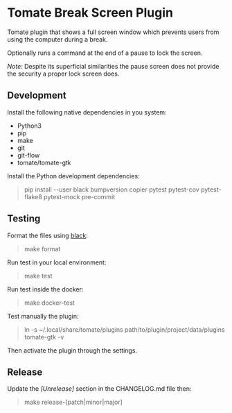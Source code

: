 Tomate Break Screen Plugin
==========================

Tomate plugin that shows a full screen window which prevents users from using the computer during a break.

Optionally runs a command at the end of a pause to lock the screen.

*Note:* Despite its superficial similarities the pause screen does not provide the security a proper lock screen does.

Development
-----------

Install the following native dependencies in you system:

- Python3 
- pip
- make 
- git 
- git-flow
- tomate/tomate-gtk

Install the Python development dependencies:

> pip install --user black bumpversion copier pytest pytest-cov pytest-flake8 pytest-mock pre-commit

Testing
-------

Format the files using [black](https://pypi.org/project/black/):

> make format

Run test in your local environment:

> make test

Run test inside the docker:

> make docker-test

Test manually the plugin:

> ln -s ~/.local/share/tomate/plugins path/to/plugin/project/data/plugins
> tomate-gtk -v

Then activate the plugin through the settings.

Release
-------

Update the *[Unrelease]* section in the CHANGELOG.md file then:

> make release-[patch|minor|major]